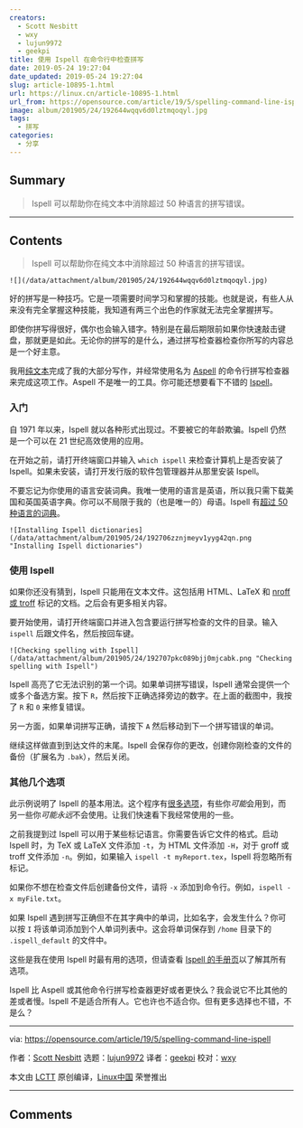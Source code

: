 ```yaml
---
creators:
  - Scott Nesbitt
  - wxy
  - lujun9972
  - geekpi
title: 使用 Ispell 在命令行中检查拼写
date: 2019-05-24 19:27:04
date_updated: 2019-05-24 19:27:04
slug: article-10895-1.html
url: https://linux.cn/article-10895-1.html
url_from: https://opensource.com/article/19/5/spelling-command-line-ispell
image: album/201905/24/192644wqqv6d0lztmqoqyl.jpg
tags:
  - 拼写
categories:
  - 分享
---
```


## Summary

> Ispell 可以帮助你在纯文本中消除超过 50 种语言的拼写错误。

***

<!-- more -->

## Contents

> 
> Ispell 可以帮助你在纯文本中消除超过 50 种语言的拼写错误。
> 
> 
> 

`![](/data/attachment/album/201905/24/192644wqqv6d0lztmqoqyl.jpg)`

好的拼写是一种技巧。它是一项需要时间学习和掌握的技能。也就是说，有些人从来没有完全掌握这种技能，我知道有两三个出色的作家就无法完全掌握拼写。

即使你拼写得很好，偶尔也会输入错字。特别是在最后期限前如果你快速敲击键盘，那就更是如此。无论你的拼写的是什么，通过拼写检查器检查你所写的内容总是一个好主意。

我用[纯文本](https://plaintextproject.online)完成了我的大部分写作，并经常使用名为 [Aspell](https://opensource.com/article/18/2/how-check-spelling-linux-command-line-aspell) 的命令行拼写检查器来完成这项工作。Aspell 不是唯一的工具。你可能还想要看下不错的 [Ispell](https://www.cs.hmc.edu/%7Egeoff/ispell.html)。

### 入门

自 1971 年以来，Ispell 就以各种形式出现过。不要被它的年龄欺骗。Ispell 仍然是一个可以在 21 世纪高效使用的应用。

在开始之前，请打开终端窗口并输入 `which ispell` 来检查计算机上是否安装了 Ispell。如果未安装，请打开发行版的软件包管理器并从那里安装 Ispell。

不要忘记为你使用的语言安装词典。我唯一使用的语言是英语，所以我只需下载美国和英国英语字典。你可以不局限于我的（也是唯一的）母语。Ispell 有[超过 50 种语言的词典](https://www.cs.hmc.edu/%7Egeoff/ispell-dictionaries.html)。

`![Installing Ispell dictionaries](/data/attachment/album/201905/24/192706zznjmeyv1yyg42qn.png "Installing Ispell dictionaries")`

### 使用 Ispell

如果你还没有猜到，Ispell 只能用在文本文件。这包括用 HTML、LaTeX 和 [nroff 或 troff](https://opensource.com/article/18/2/how-format-academic-papers-linux-groff-me) 标记的文档。之后会有更多相关内容。

要开始使用，请打开终端窗口并进入包含要运行拼写检查的文件的目录。输入 `ispell` 后跟文件名，然后按回车键。

`![Checking spelling with Ispell](/data/attachment/album/201905/24/192707pkc089bjj0mjcabk.png "Checking spelling with Ispell")`

Ispell 高亮了它无法识别的第一个词。如果单词拼写错误，Ispell 通常会提供一个或多个备选方案。按下 `R`，然后按下正确选择旁边的数字。在上面的截图中，我按了 `R` 和 `0` 来修复错误。

另一方面，如果单词拼写正确，请按下 `A` 然后移动到下一个拼写错误的单词。

继续这样做直到到达文件的末尾。Ispell 会保存你的更改，创建你刚检查的文件的备份（扩展名为 `.bak`），然后关闭。

### 其他几个选项

此示例说明了 Ispell 的基本用法。这个程序有[很多选项](https://www.cs.hmc.edu/%7Egeoff/ispell-man.html)，有些你*可能*会用到，而另一些你*可能永远*不会使用。让我们快速看下我经常使用的一些。

之前我提到过 Ispell 可以用于某些标记语言。你需要告诉它文件的格式。启动 Ispell 时，为 TeX 或 LaTeX 文件添加 `-t`，为 HTML 文件添加 `-H`，对于 groff 或 troff 文件添加 `-n`。例如，如果输入 `ispell -t myReport.tex`，Ispell 将忽略所有标记。

如果你不想在检查文件后创建备份文件，请将 `-x` 添加到命令行。例如，`ispell -x myFile.txt`。

如果 Ispell 遇到拼写正确但不在其字典中的单词，比如名字，会发生什么？你可以按 `I` 将该单词添加到个人单词列表中。这会将单词保存到 `/home` 目录下的 `.ispell_default` 的文件中。

这些是我在使用 Ispell 时最有用的选项，但请查看 [Ispell 的手册页](https://www.cs.hmc.edu/%7Egeoff/ispell-man.html)以了解其所有选项。

Ispell 比 Aspell 或其他命令行拼写检查器更好或者更快么？我会说它不比其他的差或者慢。Ispell 不是适合所有人。它也许也不适合你。但有更多选择也不错，不是么？

---

via: <https://opensource.com/article/19/5/spelling-command-line-ispell>

作者：[Scott Nesbitt](https://opensource.com/users/scottnesbitt) 选题：[lujun9972](https://github.com/lujun9972) 译者：[geekpi](https://github.com/geekpi) 校对：[wxy](https://github.com/wxy)

本文由 [LCTT](https://github.com/LCTT/TranslateProject) 原创编译，[Linux中国](https://linux.cn/) 荣誉推出

***

## Comments
